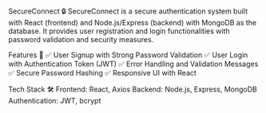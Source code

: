 SecureConnect 🔒
SecureConnect is a secure authentication system built with React (frontend) and Node.js/Express (backend) with MongoDB as the database. It provides user registration and login functionalities with password validation and security measures.

Features 🚀
✅ User Signup with Strong Password Validation
✅ User Login with Authentication Token (JWT)
✅ Error Handling and Validation Messages
✅ Secure Password Hashing
✅ Responsive UI with React

Tech Stack 🛠
Frontend: React, Axios
Backend: Node.js, Express, MongoDB
Authentication: JWT, bcrypt